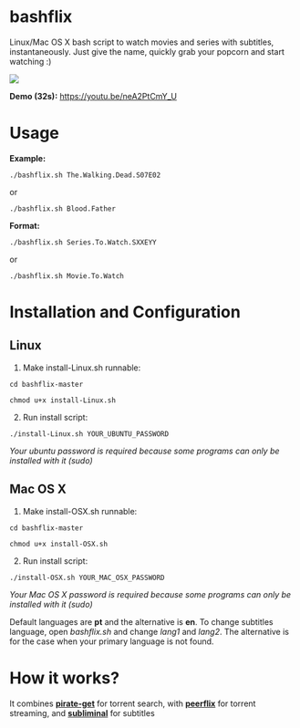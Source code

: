 # bashflix
Linux/Mac OS X bash script to watch movies and series with subtitles, instantaneously. Just give the name, quickly grab your popcorn and start watching :) 

![](http://i.imgur.com/FX4bt1B.gif)

**Demo (32s):** https://youtu.be/neA2PtCmY_U

# Usage
**Example:** 
```
./bashflix.sh The.Walking.Dead.S07E02
```
or
```
./bashflix.sh Blood.Father
```
**Format:** 
```
./bashflix.sh Series.To.Watch.SXXEYY
```
or
```
./bashflix.sh Movie.To.Watch
``` 

# Installation and Configuration

## Linux

1. Make install-Linux.sh runnable:
  
  ```
  cd bashflix-master
  ```
  ```
  chmod u+x install-Linux.sh
  ``` 
2. Run install script:
  
  ```
  ./install-Linux.sh YOUR_UBUNTU_PASSWORD
  ```
  *Your ubuntu password is required because some programs can only be installed with it (sudo)*
  
## Mac OS X

1. Make install-OSX.sh runnable:
  
  ```
  cd bashflix-master
  ```
  ```
  chmod u+x install-OSX.sh
  ``` 
2. Run install script:
  
  ```
  ./install-OSX.sh YOUR_MAC_OSX_PASSWORD
  ```
  *Your Mac OS X password is required because some programs can only be installed with it (sudo)*

Default languages are **pt** and the alternative is **en**. To change subtitles language, open *bashflix.sh* and change *lang1* and *lang2*. The alternative is for the case when your primary language is not found.

# How it works?
It combines [**pirate-get**](https://github.com/vikstrous/pirate-get) for torrent search, with [**peerflix**](https://github.com/mafintosh/peerflix) for torrent streaming, and [**subliminal**](https://github.com/Diaoul/subliminal) for subtitles








